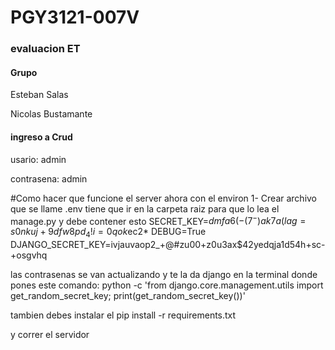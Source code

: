 <h1>PGY3121-007V</h1>
<h3>evaluacion ET</h3>

<h4>Grupo</h4>

<p>Esteban Salas</p>
<p>Nicolas Bustamante</p>

<h4>ingreso a Crud</h4>
<p>usario: admin</p>
<p>contrasena: admin</p>

#Como hacer que funcione el server ahora con el environ
1- Crear archivo que se llame .env tiene que ir en la carpeta raiz para que lo lea el manage.py y debe contener esto 
SECRET_KEY=$dmfa6(-(7^-)ak7a(lag=s0nkuj+9dfw8pd_4!i=0qok$ec2*
DEBUG=True
DJANGO_SECRET_KEY=ivjauvaop2_+@#zu00+z0u3ax$42yedqja1d54h+sc-+osgvhq

las contrasenas se van actualizando y te la da django en la terminal donde pones este comando: 
python -c 'from django.core.management.utils import get_random_secret_key; print(get_random_secret_key())'

tambien debes instalar el pip install -r requirements.txt 

y correr el servidor
